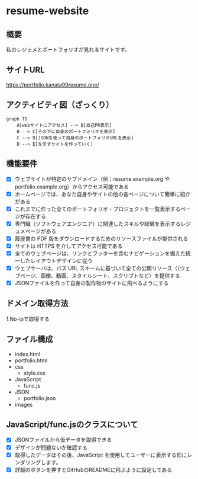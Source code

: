 # resume-website

## 概要
私のレジェメとポートフォリオが見れるサイトです。

## サイトURL
https://portfolio.kanata99resume.one/


## アクティビティ図（ざっくり）
```mermaid
graph TD
    A[webサイトにアクセス] --> B[自己PR表示]
    B --> C[その下に自身のポートフォリオを表示]
    C --> D[JSONを使って自身のポートフォリオURLを表示]
    D --> E[を示すサイトを作っていく]

```

## 機能要件

- [x] ウェブサイトが特定のサブドメイン（例：resume.example.org や portfolio.example.org）からアクセス可能である
- [x] ホームページでは、あなた自身やサイトの他の各ページについて簡単に紹介がある
- [x] これまでに作った全てのポートフォリオ・プロジェクトを一覧表示するページが存在する
- [x] 専門職（ソフトウェアエンジニア）に関連したスキルや経験を表示するレジュメページがある
- [x] 履歴書の PDF 版をダウンロードするためのリソースファイルが提供される
- [x] サイトは HTTPS を介してアクセス可能である
- [x] 全てのウェブページは、リンクとフッターを含むナビゲーションを備えた統一したレイアウトデザインに従う
- [x] ウェブサーバは、パス URL スキームに基づいて全ての公開リソース（（ウェブページ、画像、動画、スタイルシート、スクリプトなど）を提供する
- [x] JSONファイルを作って自身の製作物のサイトに飛べるようにする

## ドメイン取得方法
1.No-ipで取得する

## ファイル構成
- index.html
- portfolio.html
- css
    - style.css
- JavaScript
    - func.js
- JSON
    - portfolio.json
- images

## JavaScript/func.jsのクラスについて
- [x] JSONファイルから仮データを取得できる
- [x] デザインが問題ないか確認する
- [x] 取得したデータはその後、JavaScript を使用してユーザーに表示する形にレンダリングします。
- [x] 詳細のボタンを押すとGitHubのREADMEに飛ぶように設定してある    
